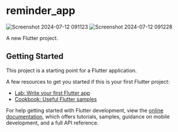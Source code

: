 # reminder_app


![Screenshot 2024-07-12 091123](https://github.com/user-attachments/assets/09b59e94-50fa-41b0-8273-3be966397d7c) 
![Screenshot 2024-07-12 091228](https://github.com/user-attachments/assets/290c10c9-9c3c-4ab9-b6a9-af1e3006ac72)


A new Flutter project.

## Getting Started

This project is a starting point for a Flutter application.

A few resources to get you started if this is your first Flutter project:

- [Lab: Write your first Flutter app](https://docs.flutter.dev/get-started/codelab)
- [Cookbook: Useful Flutter samples](https://docs.flutter.dev/cookbook)

For help getting started with Flutter development, view the
[online documentation](https://docs.flutter.dev/), which offers tutorials,
samples, guidance on mobile development, and a full API reference.
